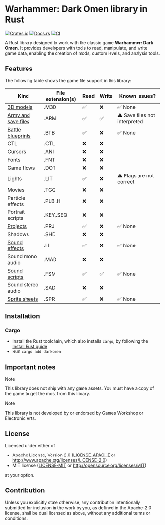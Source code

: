 # Warhammer: Dark Omen library in Rust

[![Crates.io](https://img.shields.io/crates/v/darkomen.svg)](https://crates.io/crates/darkomen)
[![Docs.rs](https://docs.rs/darkomen/badge.svg)](https://docs.rs/darkomen)
[![CI](https://github.com/mgi388/darkomen/workflows/CI/badge.svg)](https://github.com/mgi388/darkomen/actions)

A Rust library designed to work with the classic game **Warhammer: Dark Omen**. It provides developers with tools to read, manipulate, and write game data, enabling the creation of mods, custom levels, and analysis tools.

## Features

The following table shows the game file support in this library:

| Kind                                       | File extension(s) | Read | Write | Known issues?                 |
| ------------------------------------------ | ----------------- | ---- | ----- | ----------------------------- |
| [3D models](src/m3d)                       | .M3D              | ✅   | ❌    | ✅ None                       |
| [Army and save files](src/army)            | .ARM              | ✅   | ✅    | ⚠️ Save files not interpreted |
| [Battle blueprints](src/battle)            | .BTB              | ✅   | ❌    | ✅ None                       |
| CTL                                        | .CTL              | ❌   | ❌    |                               |
| Cursors                                    | .ANI              | ❌   | ❌    |                               |
| Fonts                                      | .FNT              | ❌   | ❌    |                               |
| Game flows                                 | .DOT              | ❌   | ❌    |                               |
| Lights                                     | .LIT              | ✅   | ❌    | ⚠️ Flags are not correct      |
| Movies                                     | .TGQ              | ❌   | ❌    |                               |
| Particle effects                           | .PLB,.H           | ❌   | ❌    |                               |
| Portrait scripts                           | .KEY,.SEQ         | ❌   | ❌    |                               |
| [Projects](src/project)                    | .PRJ              | ✅   | ❌    | ✅ None                       |
| Shadows                                    | .SHD              | ❌   | ❌    |                               |
| [Sound effects](src/sound/sfx)             | .H                | ✅   | ❌    | ✅ None                       |
| Sound mono audio                           | .MAD              | ❌   | ❌    |                               |
| [Sound scripts](src/sound/script)          | .FSM              | ✅   | ✅    | ✅ None                       |
| Sound stereo audio                         | .SAD              | ❌   | ❌    |                               |
| [Sprite sheets](src/graphics/sprite_sheet) | .SPR              | ✅   | ❌    | ✅ None                       |

## Installation

### Cargo

- Install the Rust toolchain, which also installs `cargo`, by following the [Install Rust guide](https://www.rust-lang.org/tools/install)
- Run `cargo add darkomen`

## Important notes

> [!NOTE]
> This library does not ship with any game assets. You must have a copy of the game to get the most from this library.

> [!NOTE]
> This library is not developed by or endorsed by Games Workshop or Electronic Arts.

## License

Licensed under either of

- Apache License, Version 2.0
  ([LICENSE-APACHE](LICENSE-APACHE) or http://www.apache.org/licenses/LICENSE-2.0)
- MIT license
  ([LICENSE-MIT](LICENSE-MIT) or http://opensource.org/licenses/MIT)

at your option.

## Contribution

Unless you explicitly state otherwise, any contribution intentionally submitted
for inclusion in the work by you, as defined in the Apache-2.0 license, shall be
dual licensed as above, without any additional terms or conditions.
